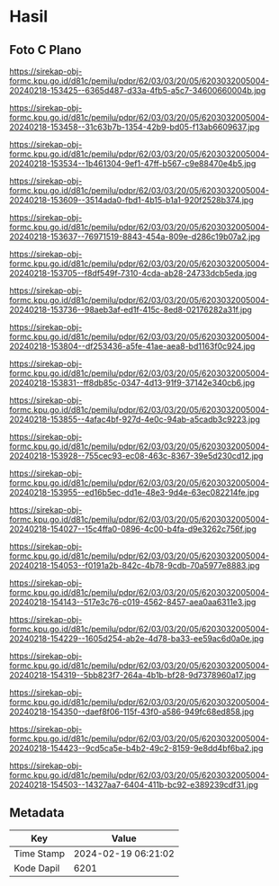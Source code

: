 # Hasil

## Foto C Plano

https://sirekap-obj-formc.kpu.go.id/d81c/pemilu/pdpr/62/03/03/20/05/6203032005004-20240218-153425--6365d487-d33a-4fb5-a5c7-34600660004b.jpg

https://sirekap-obj-formc.kpu.go.id/d81c/pemilu/pdpr/62/03/03/20/05/6203032005004-20240218-153458--31c63b7b-1354-42b9-bd05-f13ab6609637.jpg

https://sirekap-obj-formc.kpu.go.id/d81c/pemilu/pdpr/62/03/03/20/05/6203032005004-20240218-153534--1b461304-9ef1-47ff-b567-c9e88470e4b5.jpg

https://sirekap-obj-formc.kpu.go.id/d81c/pemilu/pdpr/62/03/03/20/05/6203032005004-20240218-153609--3514ada0-fbd1-4b15-b1a1-920f2528b374.jpg

https://sirekap-obj-formc.kpu.go.id/d81c/pemilu/pdpr/62/03/03/20/05/6203032005004-20240218-153637--76971519-8843-454a-809e-d286c19b07a2.jpg

https://sirekap-obj-formc.kpu.go.id/d81c/pemilu/pdpr/62/03/03/20/05/6203032005004-20240218-153705--f8df549f-7310-4cda-ab28-24733dcb5eda.jpg

https://sirekap-obj-formc.kpu.go.id/d81c/pemilu/pdpr/62/03/03/20/05/6203032005004-20240218-153736--98aeb3af-ed1f-415c-8ed8-02176282a31f.jpg

https://sirekap-obj-formc.kpu.go.id/d81c/pemilu/pdpr/62/03/03/20/05/6203032005004-20240218-153804--df253436-a5fe-41ae-aea8-bd1163f0c924.jpg

https://sirekap-obj-formc.kpu.go.id/d81c/pemilu/pdpr/62/03/03/20/05/6203032005004-20240218-153831--ff8db85c-0347-4d13-91f9-37142e340cb6.jpg

https://sirekap-obj-formc.kpu.go.id/d81c/pemilu/pdpr/62/03/03/20/05/6203032005004-20240218-153855--4afac4bf-927d-4e0c-94ab-a5cadb3c9223.jpg

https://sirekap-obj-formc.kpu.go.id/d81c/pemilu/pdpr/62/03/03/20/05/6203032005004-20240218-153928--755cec93-ec08-463c-8367-39e5d230cd12.jpg

https://sirekap-obj-formc.kpu.go.id/d81c/pemilu/pdpr/62/03/03/20/05/6203032005004-20240218-153955--ed16b5ec-dd1e-48e3-9d4e-63ec082214fe.jpg

https://sirekap-obj-formc.kpu.go.id/d81c/pemilu/pdpr/62/03/03/20/05/6203032005004-20240218-154027--15c4ffa0-0896-4c00-b4fa-d9e3262c756f.jpg

https://sirekap-obj-formc.kpu.go.id/d81c/pemilu/pdpr/62/03/03/20/05/6203032005004-20240218-154053--f0191a2b-842c-4b78-9cdb-70a5977e8883.jpg

https://sirekap-obj-formc.kpu.go.id/d81c/pemilu/pdpr/62/03/03/20/05/6203032005004-20240218-154143--517e3c76-c019-4562-8457-aea0aa6311e3.jpg

https://sirekap-obj-formc.kpu.go.id/d81c/pemilu/pdpr/62/03/03/20/05/6203032005004-20240218-154229--1605d254-ab2e-4d78-ba33-ee59ac6d0a0e.jpg

https://sirekap-obj-formc.kpu.go.id/d81c/pemilu/pdpr/62/03/03/20/05/6203032005004-20240218-154319--5bb823f7-264a-4b1b-bf28-9d7378960a17.jpg

https://sirekap-obj-formc.kpu.go.id/d81c/pemilu/pdpr/62/03/03/20/05/6203032005004-20240218-154350--daef8f06-115f-43f0-a586-949fc68ed858.jpg

https://sirekap-obj-formc.kpu.go.id/d81c/pemilu/pdpr/62/03/03/20/05/6203032005004-20240218-154423--9cd5ca5e-b4b2-49c2-8159-9e8dd4bf6ba2.jpg

https://sirekap-obj-formc.kpu.go.id/d81c/pemilu/pdpr/62/03/03/20/05/6203032005004-20240218-154503--14327aa7-6404-411b-bc92-e389239cdf31.jpg


## Metadata

| Key        | Value               |
| ---------- | ------------------- |
| Time Stamp | 2024-02-19 06:21:02 |
| Kode Dapil | 6201                |



